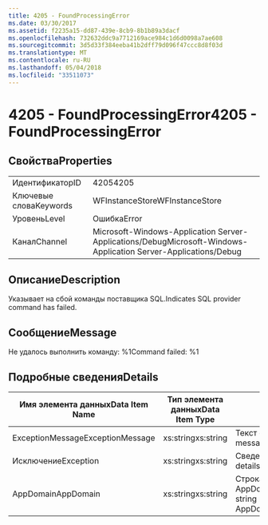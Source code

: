```yaml
---
title: 4205 - FoundProcessingError
ms.date: 03/30/2017
ms.assetid: f2235a15-dd87-439e-8cb9-8b1b89a3dacf
ms.openlocfilehash: 732632ddc9a7712169ace984c1d6d0098a7ae608
ms.sourcegitcommit: 3d5d33f384eeba41b2dff79d096f47ccc8d8f03d
ms.translationtype: MT
ms.contentlocale: ru-RU
ms.lasthandoff: 05/04/2018
ms.locfileid: "33511073"
---
```

# <a name="4205---foundprocessingerror"></a><span data-ttu-id="ef395-102">4205 - FoundProcessingError</span><span class="sxs-lookup"><span data-stu-id="ef395-102">4205 - FoundProcessingError</span></span>
## <a name="properties"></a><span data-ttu-id="ef395-103">Свойства</span><span class="sxs-lookup"><span data-stu-id="ef395-103">Properties</span></span>  
  
|||  
|-|-|  
|<span data-ttu-id="ef395-104">Идентификатор</span><span class="sxs-lookup"><span data-stu-id="ef395-104">ID</span></span>|<span data-ttu-id="ef395-105">4205</span><span class="sxs-lookup"><span data-stu-id="ef395-105">4205</span></span>|  
|<span data-ttu-id="ef395-106">Ключевые слова</span><span class="sxs-lookup"><span data-stu-id="ef395-106">Keywords</span></span>|<span data-ttu-id="ef395-107">WFInstanceStore</span><span class="sxs-lookup"><span data-stu-id="ef395-107">WFInstanceStore</span></span>|  
|<span data-ttu-id="ef395-108">Уровень</span><span class="sxs-lookup"><span data-stu-id="ef395-108">Level</span></span>|<span data-ttu-id="ef395-109">Ошибка</span><span class="sxs-lookup"><span data-stu-id="ef395-109">Error</span></span>|  
|<span data-ttu-id="ef395-110">Канал</span><span class="sxs-lookup"><span data-stu-id="ef395-110">Channel</span></span>|<span data-ttu-id="ef395-111">Microsoft-Windows-Application Server-Applications/Debug</span><span class="sxs-lookup"><span data-stu-id="ef395-111">Microsoft-Windows-Application Server-Applications/Debug</span></span>|  
  
## <a name="description"></a><span data-ttu-id="ef395-112">Описание</span><span class="sxs-lookup"><span data-stu-id="ef395-112">Description</span></span>  
 <span data-ttu-id="ef395-113">Указывает на сбой команды поставщика SQL.</span><span class="sxs-lookup"><span data-stu-id="ef395-113">Indicates SQL provider command has failed.</span></span>  
  
## <a name="message"></a><span data-ttu-id="ef395-114">Сообщение</span><span class="sxs-lookup"><span data-stu-id="ef395-114">Message</span></span>  
 <span data-ttu-id="ef395-115">Не удалось выполнить команду: %1</span><span class="sxs-lookup"><span data-stu-id="ef395-115">Command failed: %1</span></span>  
  
## <a name="details"></a><span data-ttu-id="ef395-116">Подробные сведения</span><span class="sxs-lookup"><span data-stu-id="ef395-116">Details</span></span>  
  
|<span data-ttu-id="ef395-117">Имя элемента данных</span><span class="sxs-lookup"><span data-stu-id="ef395-117">Data Item Name</span></span>|<span data-ttu-id="ef395-118">Тип элемента данных</span><span class="sxs-lookup"><span data-stu-id="ef395-118">Data Item Type</span></span>|<span data-ttu-id="ef395-119">Описание</span><span class="sxs-lookup"><span data-stu-id="ef395-119">Description</span></span>|  
|--------------------|--------------------|-----------------|  
|<span data-ttu-id="ef395-120">ExceptionMessage</span><span class="sxs-lookup"><span data-stu-id="ef395-120">ExceptionMessage</span></span>|<span data-ttu-id="ef395-121">xs:string</span><span class="sxs-lookup"><span data-stu-id="ef395-121">xs:string</span></span>|<span data-ttu-id="ef395-122">Текст сообщения из исключения SQL.</span><span class="sxs-lookup"><span data-stu-id="ef395-122">The message from the SQL exception.</span></span>|  
|<span data-ttu-id="ef395-123">Исключение</span><span class="sxs-lookup"><span data-stu-id="ef395-123">Exception</span></span>|<span data-ttu-id="ef395-124">xs:string</span><span class="sxs-lookup"><span data-stu-id="ef395-124">xs:string</span></span>|<span data-ttu-id="ef395-125">Сведения об исключении</span><span class="sxs-lookup"><span data-stu-id="ef395-125">The exception details for the exception</span></span>|  
|<span data-ttu-id="ef395-126">AppDomain</span><span class="sxs-lookup"><span data-stu-id="ef395-126">AppDomain</span></span>|<span data-ttu-id="ef395-127">xs:string</span><span class="sxs-lookup"><span data-stu-id="ef395-127">xs:string</span></span>|<span data-ttu-id="ef395-128">Строка, возвращаемая AppDomain.CurrentDomain.FriendlyName.</span><span class="sxs-lookup"><span data-stu-id="ef395-128">The string returned by AppDomain.CurrentDomain.FriendlyName.</span></span>|

